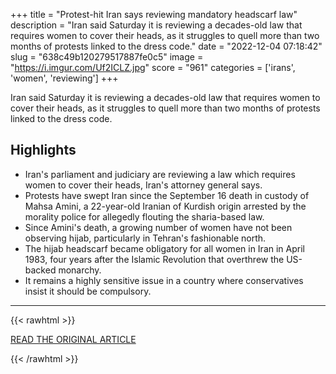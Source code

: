 +++
title = "Protest-hit Iran says reviewing mandatory headscarf law"
description = "Iran said Saturday it is reviewing a decades-old law that requires women to cover their heads, as it struggles to quell more than two months of protests linked to the dress code."
date = "2022-12-04 07:18:42"
slug = "638c49b120279517887fe0c5"
image = "https://i.imgur.com/Uf2ICLZ.jpg"
score = "961"
categories = ['irans', 'women', 'reviewing']
+++

Iran said Saturday it is reviewing a decades-old law that requires women to cover their heads, as it struggles to quell more than two months of protests linked to the dress code.

## Highlights

- Iran's parliament and judiciary are reviewing a law which requires women to cover their heads, Iran's attorney general says.
- Protests have swept Iran since the September 16 death in custody of Mahsa Amini, a 22-year-old Iranian of Kurdish origin arrested by the morality police for allegedly flouting the sharia-based law.
- Since Amini's death, a growing number of women have not been observing hijab, particularly in Tehran's fashionable north.
- The hijab headscarf became obligatory for all women in Iran in April 1983, four years after the Islamic Revolution that overthrew the US-backed monarchy.
- It remains a highly sensitive issue in a country where conservatives insist it should be compulsory.

---

{{< rawhtml >}}
  <p class="article-category">
    <a target="_blank" href="https://www.france24.com/en/live-news/20221203-protest-hit-iran-says-reviewing-mandatory-headscarf-law">READ THE ORIGINAL ARTICLE</a>
  </p>
{{< /rawhtml >}}
